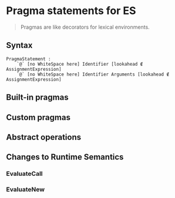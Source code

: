 # Pragma statements for ES

> Pragmas are like decorators for lexical environments.

## Syntax

```
PragmaStatement :
    `@` [no WhiteSpace here] Identifier [lookahead ∉ AssignmentExpression]
    `@` [no WhiteSpace here] Identifier Arguments [lookahead ∉ AssignmentExpression]
```

## Built-in pragmas

## Custom pragmas

## Abstract operations

## Changes to Runtime Semantics

### EvaluateCall

### EvaluateNew
